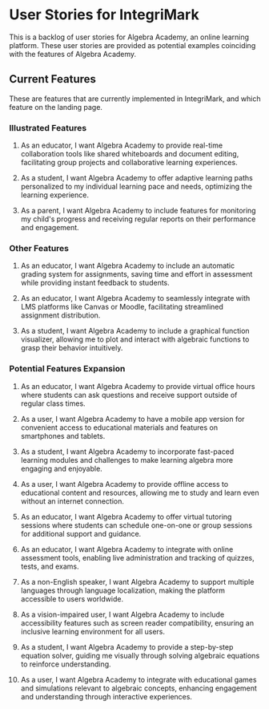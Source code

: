 # User Stories for IntegriMark

This is a backlog of user stories for Algebra Academy, an online learning platform. These user stories are provided as potential examples coinciding with the features of Algebra Academy.

## Current Features

These are features that are currently implemented in IntegriMark, and which feature on the landing page.

### Illustrated Features

1. As an educator, I want Algebra Academy to provide real-time collaboration tools like shared whiteboards and document editing, facilitating group projects and collaborative learning experiences.

2. As a student, I want Algebra Academy to offer adaptive learning paths personalized to my individual learning pace and needs, optimizing the learning experience.

3. As a parent, I want Algebra Academy to include features for monitoring my child's progress and receiving regular reports on their performance and engagement.

### Other Features

1. As an educator, I want Algebra Academy to include an automatic grading system for assignments, saving time and effort in assessment while providing instant feedback to students.

2. As an educator, I want Algebra Academy to seamlessly integrate with LMS platforms like Canvas or Moodle, facilitating streamlined assignment distribution.

3. As a student, I want Algebra Academy to include a graphical function visualizer, allowing me to plot and interact with algebraic functions to grasp their behavior intuitively.

### Potential Features Expansion

1. As an educator, I want Algebra Academy to provide virtual office hours where students can ask questions and receive support outside of regular class times.

2. As a user, I want Algebra Academy to have a mobile app version for convenient access to educational materials and features on smartphones and tablets.

3. As a student, I want Algebra Academy to incorporate fast-paced learning modules and challenges to make learning algebra more engaging and enjoyable.

4. As a user, I want Algebra Academy to provide offline access to educational content and resources, allowing me to study and learn even without an internet connection.

5. As an educator, I want Algebra Academy to offer virtual tutoring sessions where students can schedule one-on-one or group sessions for additional support and guidance.

6. As an educator, I want Algebra Academy to integrate with online assessment tools, enabling live administration and tracking of quizzes, tests, and exams.

7. As a non-English speaker, I want Algebra Academy to support multiple languages through language localization, making the platform accessible to users worldwide.

8. As a vision-impaired user, I want Algebra Academy to include accessibility features such as screen reader compatibility, ensuring an inclusive learning environment for all users.

9. As a student, I want Algebra Academy to provide a step-by-step equation solver, guiding me visually through solving algebraic equations to reinforce understanding.

10. As a user, I want Algebra Academy to integrate with educational games and simulations relevant to algebraic concepts, enhancing engagement and understanding through interactive experiences.
